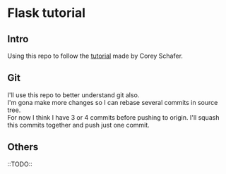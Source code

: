 # Flask tutorial

## Intro

Using this repo to follow the [tutorial](https://www.youtube.com/playlist?list=PL-osiE80TeTs4UjLw5MM6OjgkjFeUxCYH) made by Corey Schafer. 

## Git

I'll use this repo to better understand git also.\
I'm gona make more changes so I can rebase several commits in source tree.\
For now I think I have 3 or 4 commits before pushing to origin. I'll squash this commits together and push just one commit.

## Others

::TODO::